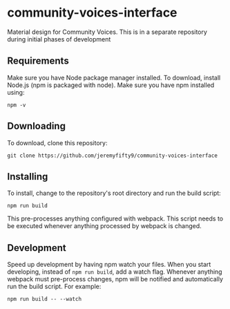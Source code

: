# community-voices-interface
Material design for Community Voices. This is in a separate repository during initial phases of development

## Requirements
Make sure you have Node package manager installed. To download, install Node.js (npm is packaged with node). Make sure you have npm installed using:

    npm -v

## Downloading
To download, clone this repository:

    git clone https://github.com/jeremyfifty9/community-voices-interface

## Installing
To install, change to the repository's root directory and run the build script:

    npm run build

This pre-processes anything configured with webpack. This script needs to be executed whenever anything processed by webpack is changed.

## Development
Speed up development by having npm watch your files. When you start developing, instead of `npm run build`, add a watch flag. Whenever anything webpack must pre-process changes, npm will be notified and automatically run the build script. For example:

    npm run build -- --watch
